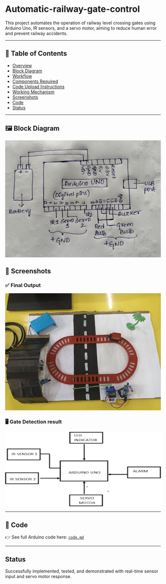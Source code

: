# Automatic-railway-gate-control
This project automates the operation of railway level crossing gates using Arduino Uno, IR sensors, and a servo motor, aiming to reduce human error and prevent railway accidents.

----

## 📁 Table of Contents

- [Overview](#overview)
- [Block Diagram](#block-diagram)
- [Workflow](#workflow)
- [Components Required](#components-required)
- [Code Upload Instructions](#code-upload-instructions)
- [Working Mechanism](#working-mechanism)
- [Screenshots](#screenshots)
- [Code](#code)
- [Status](#status)

---

## 🖼️ Block Diagram

![Block Diagram](images/blockdiagram.png)


## 📸 Screenshots

### ✅ Final Output
![Result](images/result.png)

### 🖥️ Gate Detection result
![Detection](images/workflow.png)

---

## 🧾 Code

👉 See full Arduino code here: [`code.md`](code.md)

---

## Status

Successfully implemented, tested, and demonstrated with real-time sensor input and servo motor response.
